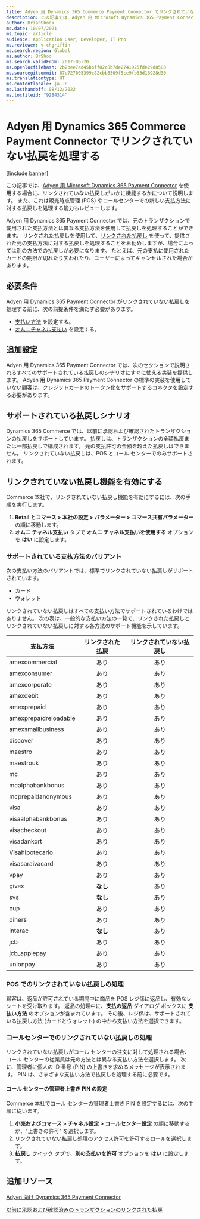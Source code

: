 ```yaml
---
title: Adyen 用 Dynamics 365 Commerce Payment Connector でリンクされていない払戻を処理する
description: この記事では、Adyen 用 Microsoft Dynamics 365 Payment Connector を使用する場合に、リンクされていない払戻しがいかに機能するかについて説明します。
author: BrianShook
ms.date: 10/07/2021
ms.topic: article
audience: Application User, Developer, IT Pro
ms.reviewer: v-chgriffin
ms.search.region: Global
ms.author: BrShoo
ms.search.validFrom: 2017-06-20
ms.openlocfilehash: 2b2bee7ad45bbff82c8b7de2741925fde29d8583
ms.sourcegitcommit: 87e727005399c82cbb6509f5ce9fb33d18928d30
ms.translationtype: HT
ms.contentlocale: ja-JP
ms.lasthandoff: 08/12/2022
ms.locfileid: "9284314"
---
```

# <a name="process-unlinked-refunds-with-the-dynamics-365-commerce-payment-connector-for-adyen"></a>Adyen 用 Dynamics 365 Commerce Payment Connector でリンクされていない払戻を処理する

[!include [banner](../includes/banner.md)]

この記事では、[Adyen 用 Microsoft Dynamics 365 Payment Connector](adyen-connector.md) を使用する場合に、リンクされていない払戻しがいかに機能するかについて説明します。 また、これは販売時点管理 (POS) やコールセンターでの新しい支払方法に対する払戻しを処理する能力もレビューします。

Adyen 用 Dynamics 365 Payment Connector では、元のトランザクションで使用された支払方法とは異なる支払方法を使用して払戻しを処理することができます。 リンクされた払戻しを使用して、[リンクされた払戻し](linked-refunds.md) を使って、提供された元の支払方法に対する払戻しを処理することをお勧めしますが、場合によっては別の方法での払戻しが必要になります。 たとえば、元の支払に使用されたカードの期限が切れたり失われたり、ユーザーによってキャンセルされた場合があります。

## <a name="prerequisites"></a>必要条件

Adyen 用 Dynamics 365 Payment Connector がリンクされていない払戻しを処理する前に、次の前提条件を満たす必要があります。

- [支払い方法](../payment-methods.md) を設定する。
- [オムニチャネル支払い](../omni-channel-payments.md) を設定する。

## <a name="additional-configuration"></a>追加設定

Adyen 用 Dynamics 365 Payment Connector では、次のセクションで説明されるすべてのサポートされている払戻しのシナリオにすぐに使える実装を提供します。 Adyen 用 Dynamics 365 Payment Connector の標準の実装を使用していない顧客は、クレジットカードのトークン化をサポートするコネクタを設定する必要があります。

## <a name="supported-refund-scenarios"></a>サポートされている払戻しシナリオ

Dynamics 365 Commerce では、以前に承認および確認されたトランザクションの払戻しをサポートしています。 払戻しは、トランザクションの全額払戻または一部払戻しで構成されます。 元の支払許可の金額を超えた払戻しはできません。 リンクされていない払戻しは、POS とコール センターでのみサポートされます。

## <a name="enable-unlinked-refunds-functionality"></a>リンクされていない払戻し機能を有効にする

Commerce 本社で、リンクされていない払戻し機能を有効にするには、次の手順を実行します。

1. **Retail とコマース \> 本社の設定 \> パラメーター \> コマース共有パラメーター** の順に移動します。
1. **オムニ チャネル支払い** タブで **オムニ チャネル支払いを使用する** オプションを **はい** に設定します。

### <a name="supported-payment-method-variants"></a>サポートされている支払方法のバリアント

次の支払い方法のバリアントでは、標準でリンクされていない払戻しがサポートされています。

- カード
- ウォレット

リンクされていない払戻しはすべての支払い方法でサポートされているわけではありません。 次の表は、一般的な支払い方法の一覧で、リンクされた払戻しとリンクされていない払戻しに対する各方法のサポート機能を示しています。

| 支払方法        | リンクされた払戻 | リンクされていない払戻し |
|-----------------------|:-------------:|:---------------:|
| amexcommercial        | あり           | あり             |
| amexconsumer          | あり           | あり             |
| amexcorporate         | あり           | あり             |
| amexdebit             | あり           | あり             |
| amexprepaid           | あり           | あり             |
| amexprepaidreloadable | あり           | あり             |
| amexsmallbusiness     | あり           | あり             |
| discover              | あり           | あり             |
| maestro               | あり           | あり             |
| maestrouk             | あり           | あり             |
| mc                    | あり           | あり             |
| mcalphabankbonus      | あり           | あり             |
| mcprepaidanonymous    | あり           | あり             |
| visa                  | あり           | あり             |
| visaalphabankbonus    | あり           | あり             |
| visacheckout          | あり           | あり             |
| visadankort           | あり           | あり             |
| Visahipotecario       | あり           | あり             |
| visasaraivacard       | あり           | あり             |
| vpay                  | あり           | あり             |
| givex                 | **なし**        | あり             |
| svs                   | **なし**        | あり             |
| cup                   | あり           | あり             |
| diners                | あり           | あり             |
| interac               | **なし**        | あり             |
| jcb                   | あり           | あり             |
| jcb_applepay          | あり           | あり             |
| unionpay              | あり           | あり             |

### <a name="process-an-unlinked-refund-in-pos"></a>POS でのリンクされていない払戻しの処理

顧客は、返品が許可されている期間中に商品を POS レジ係に返品し、有効なレシートを受け取ります。 返品の処理中に、**支払の返品** ダイアログ ボックスに **支払い方法** のオプションが含まれています。 その後、レジ係は、サポートされている払戻し方法 (カードとウォレット) の中から支払い方法を選択できます。

### <a name="process-an-unlinked-refund-in-call-center"></a>コールセンターでのリンクされていない払戻しの処理

リンクされていない払戻しがコール センターの注文に対して処理される場合、コール センターの従業員は元の方法とは異なる支払い方法を選択します。 次に、管理者に個人の ID 番号 (PIN) の上書きを求めるメッセージが表示されます。 PIN は、さまざまな支払い方法で払戻しを処理する前に必要です。

#### <a name="set-up-an-administrator-override-pin-for-call-center"></a>コール センターの管理者上書き PIN の設定

Commerce 本社でコール センターの管理者上書き PIN を設定するには、次の手順に従います。

1. **小売およびコマース \> チャネル設定 \> コールセンター設定** の順に移動するか、"上書きの許可" を選択します。
1. リンクされていない払戻し処理のアクセス許可を許可するロールを選択します。
1. **払戻し** クイック タブで、**別の支払いを許可** オプションを **はい** に設定します。

## <a name="additional-resources"></a>追加リソース

[Adyen 向け Dynamics 365 Payment Connector](adyen-connector.md)

[以前に承認および確認済みのトランザクションのリンクされた払戻](linked-refunds.md)
